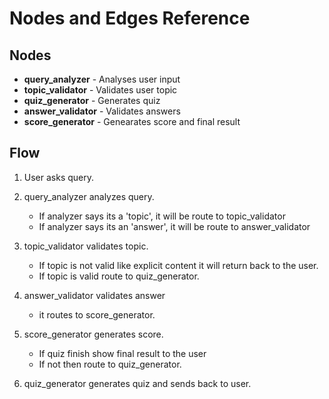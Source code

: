# Nodes and Edges Reference

## Nodes

- **query_analyzer** - Analyses user input
- **topic_validator** - Validates user topic
- **quiz_generator** - Generates quiz
- **answer_validator** - Validates answers
- **score_generator** - Genearates score and final result

## Flow

1. User asks query.

2. query_analyzer analyzes query.
   - If analyzer says its a 'topic', it will be route to topic_validator
   - If analyzer says its an 'answer', it will be route to answer_validator

3. topic_validator validates topic.
   - If topic is not valid like explicit content it will return back to the user.
   - If topic is valid route to quiz_generator.

4. answer_validator validates answer
   - it routes to score_generator.

5. score_generator generates score.
   - If quiz finish show final result to the user
   - If not then route to quiz_generator.

6. quiz_generator generates quiz and sends back to user.
    